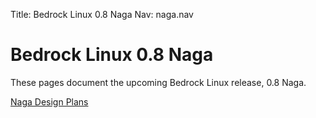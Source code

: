 Title: Bedrock Linux 0.8 Naga
Nav: naga.nav

Bedrock Linux 0.8 Naga
======================

These pages document the upcoming Bedrock Linux release, 0.8 Naga.

[Naga Design Plans](plans.html)
